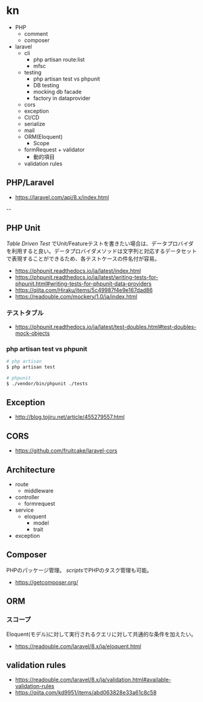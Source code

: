 # kn

- PHP
  - comment
  - composer
- laravel
  - cli
    - php artisan route:list 
    - mfsc
  - testing
    - php artisan test vs phpunit
    - DB testing
    - mocking db facade
    - factory in dataprovider
  - cors
  - exception
  - CI/CD
  - serialize
  - mail
  - ORM(Eloquent)
    - Scope
  - formRequest + validator
    - 動的項目
  - validation rules

## PHP/Laravel

- https://laravel.com/api/8.x/index.html

--

## PHP Unit

*Table Driven Test* でUnit/Featureテストを書きたい場合は、データプロバイダを利用すると良い。データプロバイダメソッドは文字列と対応するデータセットで表現することができるため、各テストケースの件名付が容易。

- https://phpunit.readthedocs.io/ja/latest/index.html
- https://phpunit.readthedocs.io/ja/latest/writing-tests-for-phpunit.html#writing-tests-for-phpunit-data-providers
- https://qiita.com/Hiraku/items/5c49987f4e9e167dad86
- https://readouble.com/mockery/1.0/ja/index.html

### テストタブル

- https://phpunit.readthedocs.io/ja/latest/test-doubles.html#test-doubles-mock-objects

### php artisan test vs phpunit

```sh
# php artisan
$ php artisan test

# phpunit
$ ./vendor/bin/phpunit ./tests
```

## Exception

- http://blog.tojiru.net/article/455279557.html

## CORS

- https://github.com/fruitcake/laravel-cors

## Architecture

- route
  - middleware
- controller
  - formrequest
- service
  - eloquent
    - model
    - trait
- exception

## Composer

PHPのパッケージ管理。 *scripts*でPHPのタスク管理も可能。

- https://getcomposer.org/

## ORM

### スコープ

Eloquent(モデル)に対して実行されるクエリに対して共通的な条件を加えたい。

- https://readouble.com/laravel/8.x/ja/eloquent.html

## validation rules

- https://readouble.com/laravel/8.x/ja/validation.html#available-validation-rules
- https://qiita.com/kd9951/items/abd063828e33a61c8c58
